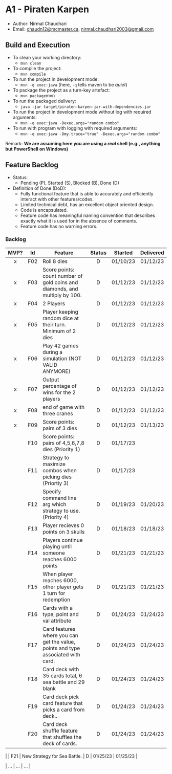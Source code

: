 # A1 - Piraten Karpen

  * Author: Nirmal Chaudhari
  * Email: chaudn12@mcmaster.ca, nirmal.chaudhari2003@gmail.com

## Build and Execution

  * To clean your working directory:
    * `mvn clean`
  * To compile the project:
    * `mvn compile`
  * To run the project in development mode:
    * `mvn -q exec:java` (here, `-q` tells maven to be _quiet_)
  * To package the project as a turn-key artefact:
    * `mvn package`mvn 
  * To run the packaged delivery:
    * `java -jar target/piraten-karpen-jar-with-dependencies.jar` 
  * To run the project in development mode without log with required arguments:
    * `mvn -q exec:java -Dexec.args="random combo"`
  * To run with program with logging with required arguments:
    * `mvn -q exec:java -Dmy.trace="true" -Dexec.args="random combo"`


Remark: **We are assuming here you are using a _real_ shell (e.g., anything but PowerShell on Windows)**

## Feature Backlog

 * Status: 
   * Pending (P), Started (S), Blocked (B), Done (D)
 * Definition of Done (DoD):
   * Fully functional feature that is able to accurately and efficiently interact with other features/codes. 
   * Limited technical debt, has an excellent object oriented design.
   * Code is encapsulated. 
   * Feature code has meaningful naming convention that describes exactly what it is used for in the absence of comments.
   * Feature code has no warning errors. 

### Backlog

| MVP? | Id  | Feature  | Status  |  Started  | Delivered |
| :-:  |:-:  |---       | :-:     | :-:       | :-:       |
| x   | F02 | Roll 8 dies |  D | 01/10/23 | 01/12/23 |
| x   | F03 | Score points: count number of gold coins and diamonds, and multiply by 100. | D | 01/12/23 | 01/12/23 |
| x   | F04 | 2 Players | D | 01/12/23 | 01/12/23 |
| x   | F05 | Player keeping random dice at their turn. Minimum of 2 dies | D | 01/12/23 | 01/12/23 |
| x   | F06 | Play 42 games during a simulation (NOT VALID ANYMORE)  |  D  | 01/12/23  | 01/12/23 |
| x   | F07 | Output percentage of wins for the 2 players  |  D  | 01/12/23  | 01/12/23 |
| x   | F08 | end of game with three cranes | D | 01/12/23 | 01/12/23 |
| x   | F09 | Score points: pairs of 3 dies | D | 01/12/23 | 01/13/23 |
|     | F10 | Score points: pairs of 4,5,6,7,8 dies (Priority 1) | D | 01/17/23 |  |
|     | F11 | Strategy to maximize combos when picking dies (Priortiy 3) | D | 01/17/23 |  |
|     | F12 | Specify command line arg which strategy to use. (Priority 4) | D | 01/19/23 | 01/20/23 |
|     | F13 | Player recieves 0 points on 3 skulls | D | 01/18/23 | 01/18/23 |
|     | F14 | Players continue playing until someone reaches 6000 points | D | 01/21/23 | 01/21/23 |
|     | F15 | When player reaches 6000, other player gets 1 turn for redemption | D | 01/21/23 | 01/21/23 |
|     | F16 | Cards with a type, point and val attribute | D | 01/24/23 | 01/24/23 |
|     | F17 | Card features where you can get the value, points and type associated with card. | D | 01/24/23 | 01/24/23 |
|     | F18 | Card deck with 35 cards total, 6 sea battle and 29 blank | D | 01/24/23 | 01/24/23 |
|     | F19 | Card deck pick card feature that picks a card from deck.. | D | 01/24/23 | 01/24/23 |
|     | F20 | Card deck shuffle feature that shuffles the deck of cards. | D | 01/24/23 | 01/24/23 |

|     | F21 | New Strategy for Sea Battle. | D | 01/25/23 | 01/25/23 |

| ... | ... | ... |